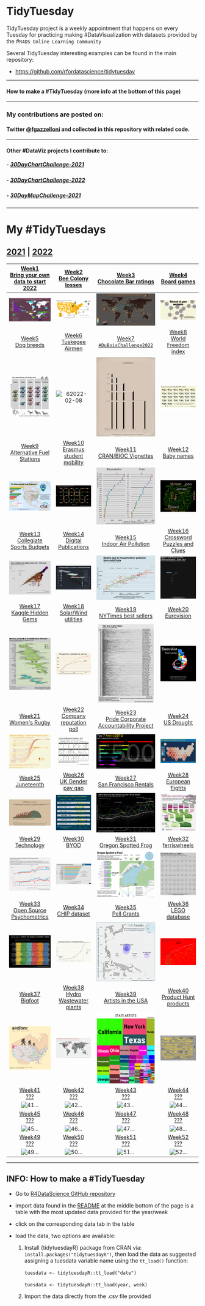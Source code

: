 # TidyTuesday

TidyTuesday project is a weekly appointment that happens on every Tuesday for practicing making #DataVisualization with datasets provided by the #`R4DS Online Learning Community`

Several TidyTuesday interesting examples can be found in the main repository:

- https://github.com/rfordatascience/tidytuesday

***
#### How to make a #TidyTuesday (more info at the bottom of this page) 

***
### My contributions are posted on: 

#### Twitter @[fgazzelloni](https://twitter.com/fgazzelloni) and collected in this repository with related code.

***
#### Other #DataViz projects I contribute to:

##### - [30DayChartChallenge-2021](https://github.com/Fgazzelloni/rstats-chart-challenge-2021)
##### - [30DayChartChallenge-2022](https://github.com/Fgazzelloni/30DayChartChallenge)
##### - [30DayMapChallenge-2021](https://github.com/Fgazzelloni/30DayMapChallenge)


***
# My #TidyTuesdays
## [2021](data/2021/gather/table_collage_2021.png) | [2022](data/2022)

|[Week1<br>Bring your own data to start 2022](data/2022/w1_your_own_data/)| [Week2](data/2022/w2_bees)<br>[Bee Colony losses](https://github.com/rfordatascience/tidytuesday/blob/master/data/2022/2022-01-11/readme.md)| [Week3](data/2022/w3_chocolate)<br>[Chocolate Bar ratings](https://github.com/rfordatascience/tidytuesday/blob/master/data/2022/2022-01-18/readme.md)| [Week4](data/2022/w4_board_games)<br>[Board games](https://github.com/rfordatascience/tidytuesday/blob/master/data/2022/2022-01-25/readme.md)|
| :---: | :---: | :---: | :---: 
|![w1](data/2022/w1_your_own_data/your_own_data.png)|![w2](data/2022/w2_bees/w2_bees.png)|![w3](data/2022/w3_chocolate/w3_chocolate.png)|![w4 `2022-01-25`](data/2022/w4_board_games/w4_board_games.png)|
[Week5](data/2022/w5_dogs)<br>[Dog breeds](https://github.com/rfordatascience/tidytuesday/blob/master/data/2022/2022-02-01/readme.md)|[Week6](data/2022/w6_airforce)<br>[Tuskegee Airmen](https://github.com/rfordatascience/tidytuesday/blob/master/data/2022/2022-02-08/readme.md)|[Week7](ata/2022/w7_dubois)<br>[`#DuBoisChallenge2022`](https://github.com/rfordatascience/tidytuesday/blob/master/data/2022/2022-02-15/readme.md) | [Week8](data/2022/w8_wfi)<br>[World Freedom index](https://github.com/rfordatascience/tidytuesday/blob/master/data/2022/2022-02-22/readme.md)| 
|![5 `2022-02-01`](data/2022/w5_dogs/dog_prints_plot.png)|![6`2022-02-08`](data/2022/w6_airforce/w6_airforce.png)|![7 `2022-02-15`](data/2022/w7_dubois/w7_number6.png)|![8 `2022-02-22`](data/2022/w8_wfi/freedom.png)
|[Week9](data/2022/w9_stations)<br>[Alternative Fuel Stations](https://github.com/rfordatascience/tidytuesday/blob/master/data/2022/2022-03-01/readme.md)|[Week10](data/2022/w10_erasmus)<br>[Erasmus student mobility](https://github.com/rfordatascience/tidytuesday/blob/master/data/2022/2022-03-08/readme.md)|[Week11](data/2022/w11_vignettes)<br>[CRAN/BIOC Vignettes](https://github.com/rfordatascience/tidytuesday/blob/master/data/2022/2022-03-15/readme.md)|[Week12](data/2022/w12_babynames)<br>[Baby names](https://github.com/rfordatascience/tidytuesday/blob/master/data/2022/2022-03-22/readme.md)|
| ![9`2022-03-01`](data/2022/w9_stations/w9_stations.png)|![10 `2022-03-08`](data/2022/w10_erasmus/er-network.png)|![11`2022-03-15`](data/2022/w11_vignettes/w11_vignettes.png)|![12`2022-03-22`](data/2022/w12_babynames/w12_wordcloud.png)
|[Week13](data/2022/w13_sports)<br>[Collegiate Sports Budgets](https://github.com/rfordatascience/tidytuesday/blob/master/data/2022/2022-03-29/readme.md)|[Week14](data/2022/w14_digital_pub)<br>[Digital Publications](https://github.com/rfordatascience/tidytuesday/blob/master/data/2022/2022-04-05/readme.md)|[Week15](data/2022/w15_indoor_pollution)<br>[Indoor Air Pollution](https://github.com/rfordatascience/tidytuesday/blob/master/data/2022/2022-04-12/readme.md)|[Week16](data/2022/w16_crosswords)<br>[Crossword Puzzles and Clues](https://github.com/rfordatascience/tidytuesday/blob/master/data/2022/2022-04-19/readme.md)|
|![13`2022-03-29`](data/2022/w13_sports/w13_sports.png)|![14`2022-04-05`](data/2022/w14_digital_pub/w14_digital_publications_v2.png)|![15`2022-04-12`](data/2022/w15_indoor_pollution/day12_theme_day.png)|![16`2022-04-19`](data/2022/w16_crosswords/day22_animate.gif)
|[Week17](data/2022/w17_hidden_gems)<br>[Kaggle Hidden Gems](https://github.com/rfordatascience/tidytuesday/blob/master/data/2022/2022-04-26/readme.md)|[Week18](data/2022/w18_solar_wind)<br>[Solar/Wind utilities](https://github.com/rfordatascience/tidytuesday/blob/master/data/2022/2022-05-03/readme.md)|[Week19](data/2022/w19_nyt)<br>[NYTimes best sellers](https://github.com/rfordatascience/tidytuesday/blob/master/data/2022/2022-05-10/readme.md)|[Week20](data/2022/w20_eurovision)<br>[Eurovision](https://github.com/rfordatascience/tidytuesday/blob/master/data/2022/2022-05-17/readme.md)|
|![17`2022-04-26`](data/2022/w17_hidden_gems/day28_deviations.png)|![18`2022-05-03`](data/2022/w18_solar_wind/w18_solar_wind.png)|![19 `2022-05-10`](data/2022/w19_nyt/w19_nyt.png)|![20 `2022-05-17`](data/2022/w20_eurovision/w20_eurovision.png)|
|[Week21](data/2022/w21_rugby)<br>[Women's Rugby](https://github.com/rfordatascience/tidytuesday/blob/master/data/2022/2022-05-24/readme.md)|[Week22](data/2022/w22_reputation)<br>[Company reputation poll](https://github.com/rfordatascience/tidytuesday/tree/master/data/2022/2022-05-31)|[Week23](data/2022/w23_pride)<br>[Pride Corporate Accountability Project](https://github.com/rfordatascience/tidytuesday/tree/master/data/2022/2022-06-07)|[Week24](data/2022/w24_drought)<br>[US Drought](https://github.com/rfordatascience/tidytuesday/tree/master/data/2022/2022-06-14)|
|![21`2022-05-24`](data/2022/w21_rugby/w21_women_rugby.png)|![22`2022-05-31`](data/2022/w22_reputation/w22_reputation.png)|![23`2022-06-07`](data/2022/w23_pride/w23_pride.png)|![24`2022-06-14`](data/2022/w24_drought/w24_drought.png)|
|[Week25](data/2022/w25_juneteenth)<br>[Juneteenth](https://github.com/rfordatascience/tidytuesday/tree/master/data/2022/2022-06-21)|[Week26](data/2022/w26_paygap)<br>[UK Gender pay gap](https://github.com/rfordatascience/tidytuesday/tree/master/data/2022/2022-06-28)|[Week27](data/2022/w27_rentals)<br>[San Francisco Rentals](https://github.com/rfordatascience/tidytuesday/tree/master/data/2022/2022-07-05)|[Week28](data/2022/w28_european_flights)<br>[European flights](https://github.com/rfordatascience/tidytuesday/tree/master/data/2022/2022-07-12)|
|![25`2022-06-21`](data/2022/w25_juneteenth/w25_juneteenth.png)|![26`2022-06-28`](data/2022/w26_paygap/w26_paygap.png)|![27`2022-07-05`](data/2022/w27_rentals/w27_rentals.png)|![28`2022-07-12`](data/2022/w28_european_flights/waffle_sankey.png)|
|[Week29](data/2022/w29_technology)<br>[Technology](https://github.com/rfordatascience/tidytuesday/tree/master/data/2022/2022-07-19)|[Week30](data/2022/w30_BYOD)<br>[BYOD](https://github.com/rfordatascience/tidytuesday/blob/master/data/2021/2021-08-10/readme.md)|[Week31](data/2022/w31_frogs)<br>[Oregon Spotted Frog](https://github.com/rfordatascience/tidytuesday/tree/master/data/2022/2022-08-02)|[Week32](data/2022/w32_ferriswheels)<br>[ferriswheels](https://github.com/rfordatascience/tidytuesday/tree/master/data/2022/2022-08-09)|
|![29`2022-07-19`](data/2022/w29_technology/w29_technology.png)|![30`2022-07-26`](data/2022/w30_BYOD/w30_BYOD.png)|![31`2022-08-02`](data/2022/w31_frogs/w31_frogs.png)|![32`2022-08-09`](data/2022/w32_ferriswheels/w32_ferriswheels.png)|
|[Week33](data/2022/w33_psychometrics)<br>[Open Source Psychometrics](https://github.com/rfordatascience/tidytuesday/tree/master/data/2022/2022-08-16)|[Week34](data/2022/w34_chips)<br>[CHIP dataset](https://github.com/rfordatascience/tidytuesday/tree/master/data/2022/2022-08-23)|[Week35](data/2022/w35_pell)<br>[Pell Grants](https://github.com/rfordatascience/tidytuesday/tree/master/data/2022/2022-08-30)|[Week36](data/2022/w36_lego)<br>[LEGO database](https://github.com/rfordatascience/tidytuesday/tree/master/data/2022/2022-09-06)|
|![33`2022-08-16`](data/2022/w33_psychometrics/w33_psychometrics.png)|![34`2022-08-23`](data/2022/w34_chips/w34_chips.png)|![35`2022-08-30`](data/2022/w35_pell/w35_pell.png)|![36`2022-09-06`](data/2022/w36_lego/w36_lego.png)|
|[Week37](data/2022/w37_bigfoot)<br>[Bigfoot](https://github.com/rfordatascience/tidytuesday/tree/master/data/2022/2022-09-13)|[Week38](data/2022/w38_hydro_wastewater.Rmd)<br>[Hydro Wastewater plants](https://github.com/rfordatascience/tidytuesday/tree/master/data/2022/2022-09-20)|[Week39](data/2022/w39_us_artists)<br>[Artists in the USA](https://github.com/rfordatascience/tidytuesday/tree/master/data/2022/2022-09-27)|[Week40](data/2022/w40_product_hunt)<br>[Product Hunt products](https://github.com/rfordatascience/tidytuesday/tree/master/data/2022/2022-10-04)|
|![37`2022-09-13`](data/2022/w37_bigfoot/w37_bigfoot.png)|![38`2022-09-20`](data/2022/w38_hydro_wastewater/w38_hydro_wastewater_v2.png)|![39`2022-09-27`](data/2022/w39_us_artists/w39_us_artists.png)|![40`2022-10-04`](data/2022/w40_product_hunt/w40_product_hunt.png)|
|[Week41](data/2022/w41_...)<br>[???](https://github.com/rfordatascience/tidytuesday/tree/master/data/2022/...)|[Week42](data/2022/w42_)<br>[???](https://github.com/rfordatascience/tidytuesday/tree/master/data/2022/...)|[Week43](data/2022/w43_)<br>[???](https://github.com/rfordatascience/tidytuesday/tree/master/data/2022/...)|[Week44](data/2022/w44_)<br>[???](https://github.com/rfordatascience/tidytuesday/tree/master/data/2022/...)|
|![41`...`](data/2022/w41_/w41_....png)|![42`...`](data/2022/w42_.../w42_...png)|![43`...`](data/2022/w43_.../w43_....png)|![44`...`](data/2022/w44_.../w44_....png)|
|[Week45](data/2022/w45_...)<br>[???](https://github.com/rfordatascience/tidytuesday/tree/master/data/2022/...)|[Week46](data/2022/w46_)<br>[???](https://github.com/rfordatascience/tidytuesday/tree/master/data/2022/...)|[Week47](data/2022/w47_)<br>[???](https://github.com/rfordatascience/tidytuesday/tree/master/data/2022/...)|[Week48](data/2022/w44_)<br>[???](https://github.com/rfordatascience/tidytuesday/tree/master/data/2022/...)|
|![45`...`](data/2022/w45_/w45_....png)|![46`...`](data/2022/w46_.../w46_...png)|![47`...`](data/2022/w47_.../w47_....png)|![48`...`](data/2022/w48_.../w48_....png)|
|[Week49](data/2022/w49_...)<br>[???](https://github.com/rfordatascience/tidytuesday/tree/master/data/2022/...)|[Week50](data/2022/w50_)<br>[???](https://github.com/rfordatascience/tidytuesday/tree/master/data/2022/...)|[Week51](data/2022/w47_)<br>[???](https://github.com/rfordatascience/tidytuesday/tree/master/data/2022/...)|[Week52](data/2022/w52_)<br>[???](https://github.com/rfordatascience/tidytuesday/tree/master/data/2022/...)|
|![49`...`](data/2022/w49_/w49_....png)|![50`...`](data/2022/w50_.../w50_...png)|![51`...`](data/2022/w51_.../w51_....png)|![52`...`](data/2022/w52_.../w52_....png)|


***
## INFO: How to make a #TidyTuesday

- Go to [R4DataScience GitHub repository](https://github.com/rfordatascience/tidytuesday)
- import data found in the [README](https://github.com/rfordatascience/tidytuesday/blob/master/README.md) at the middle bottom of the page is a table with the most updated data provided for the year/week
- click on the corresponding data tab in the table 
- load the data, two options are available: 

    1. Install {tidytuesdayR} package from CRAN via: `install.packages("tidytuesdayR")`, then load the data as suggested assigning a tuesdata variable name using the `tt_load()` function:
    
        `tuesdata <- tidytuesdayR::tt_load("date")`
        
        `tuesdata <- tidytuesdayR::tt_load(year, week)`
    
    2. Import the data directly from the .csv file provided 
